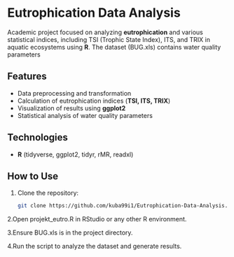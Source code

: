 # Eutrophication Data Analysis 

Academic project focused on analyzing **eutrophication** and various statistical indices, including TSI (Trophic State Index), ITS, and TRIX in aquatic ecosystems using **R**. The dataset (BUG.xls) contains water quality parameters

##  Features  
- Data preprocessing and transformation
- Calculation of eutrophication indices (**TSI, ITS, TRIX**)  
- Visualization of results using **ggplot2**  
- Statistical analysis of water quality parameters  

##  Technologies  
- **R** (tidyverse, ggplot2, tidyr, rMR, readxl)

##  How to Use  
1. Clone the repository:  
   ```bash
   git clone https://github.com/kuba99i1/Eutrophication-Data-Analysis.git

2.Open projekt_eutro.R in RStudio or any other R environment.

3.Ensure BUG.xls is in the project directory.

4.Run the script to analyze the dataset and generate results.
   
